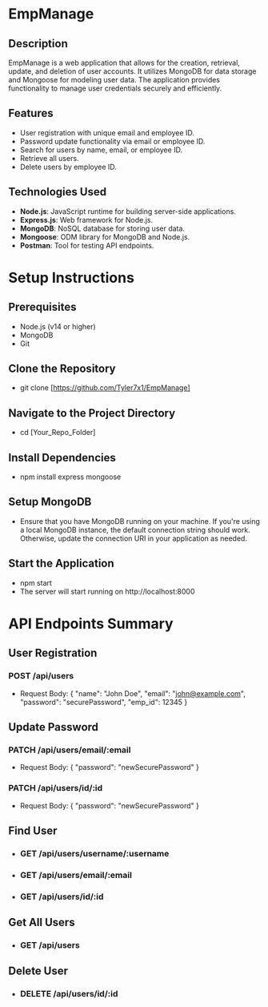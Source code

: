 # EmpManage

## Description
EmpManage is a web application that allows for the creation, retrieval, update, and deletion of user accounts. It utilizes MongoDB for data storage and Mongoose for modeling user data. The application provides functionality to manage user credentials securely and efficiently.

## Features
- User registration with unique email and employee ID.
- Password update functionality via email or employee ID.
- Search for users by name, email, or employee ID.
- Retrieve all users.
- Delete users by employee ID.

## Technologies Used
- **Node.js**: JavaScript runtime for building server-side applications.
- **Express.js**: Web framework for Node.js.
- **MongoDB**: NoSQL database for storing user data.
- **Mongoose**: ODM library for MongoDB and Node.js.
- **Postman**: Tool for testing API endpoints.

# Setup Instructions
## Prerequisites
- Node.js (v14 or higher)
- MongoDB
- Git

## Clone the Repository
- git clone [https://github.com/Tyler7x1/EmpManage]

## Navigate to the Project Directory
- cd [Your_Repo_Folder]

## Install Dependencies
- npm install express mongoose

## Setup MongoDB
- Ensure that you have MongoDB running on your machine. If you're using a local MongoDB instance, the default connection string should work. Otherwise, update the connection URI in your application as needed.

## Start the Application
- npm start
- The server will start running on http://localhost:8000

# API Endpoints Summary
## User Registration
### POST /api/users
- Request Body: { "name": "John Doe", "email": "john@example.com", "password": "securePassword", "emp_id": 12345 }

## Update Password
### PATCH /api/users/email/:email
- Request Body: { "password": "newSecurePassword" }

### PATCH /api/users/id/:id
- Request Body: { "password": "newSecurePassword" }

## Find User
- ### GET /api/users/username/:username
- ### GET /api/users/email/:email
- ### GET /api/users/id/:id

## Get All Users
- ### GET /api/users

## Delete User
- ### DELETE /api/users/id/:id

